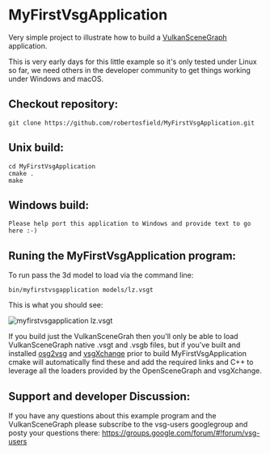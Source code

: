# MyFirstVsgApplication
Very simple project to illustrate how to build a [VulkanSceneGraph](https://github.com/vsg-dev/VulkanSceneGraph) application.

This is very early days for this little example so it's only tested under Linux so far, we need others in the developer community to get things working under Windows and macOS.

## Checkout repository:

    git clone https://github.com/robertosfield/MyFirstVsgApplication.git

## Unix build:

    cd MyFirstVsgApplication
    cmake .
    make

## Windows build:

    Please help port this application to Windows and provide text to go here :-)


## Runing the MyFirstVsgApplication program:

To run pass the 3d model to load via the command line:

    bin/myfirstvsgapplication models/lz.vsgt

This is what you should see:

![myfirstvsgapplication lz.vsgt](https://raw.githubusercontent.com/robertosfield/MyFirstVsgApplication/master/images/myfirstvsgapplication_lz.png)


If you build just the VulkanSceneGrah then you'll only be able to load VulkanSceneGraph native .vsgt and .vsgb files, but if you've built and installed [osg2vsg](https://github.com/vsg-dev/osg2vsg) and [vsgXchange](https://github.com/vsg-dev/vsgXchange) prior to build MyFirstVsgApplication cmake will automatically find these and add the required links and C++ to leverage all the loaders provided by the OpenSceneGraph and vsgXchange.

## Support and developer Discussion:

If you have any questions about this example program and the VulkanSceneGraph please subscribe to the vsg-users googlegroup and posty your questions there: https://groups.google.com/forum/#!forum/vsg-users

